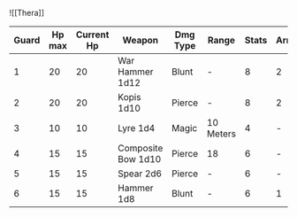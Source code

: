 
![[Thera]]


| Guard | Hp max | Current Hp | Weapon             | Dmg Type | Range     | Stats | Armor |
| ----- | ------ | ---------- | ------------------ | -------- | --------- | ----- | ----- |
| 1     | 20     | 20         | War Hammer 1d12    | Blunt    | -         | 8     | 2     |
| 2     | 20     | 20         | Kopis 1d10         | Pierce   | -         | 8     | 2     |
| 3     | 10     | 10         | Lyre 1d4           | Magic    | 10 Meters | 4     | -     |
| 4     | 15     | 15         | Composite Bow 1d10 | Pierce   | 18        | 6     | -     |
| 5     | 15     | 15         | Spear 2d6          | Pierce   | -         | 6     | -     |
| 6     | 15     | 15         | Hammer 1d8         | Blunt    | -         | 6     | 1     |





